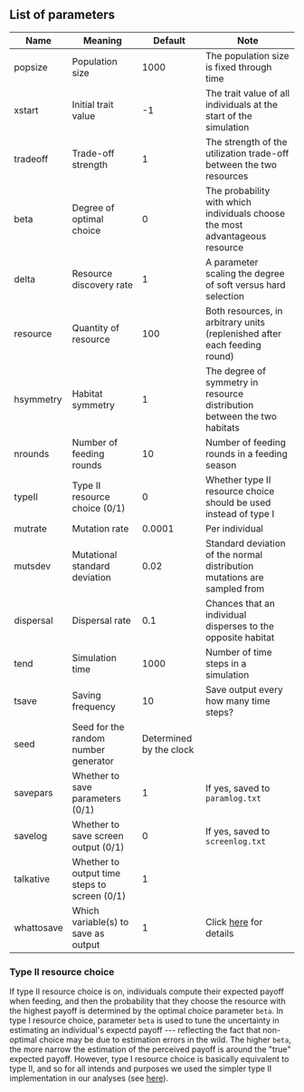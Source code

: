 ## List of parameters

| Name | Meaning | Default | Note |
|--|--|--|--|
| popsize | Population size | 1000 | The population size is fixed through time |
| xstart | Initial trait value | -1 | The trait value of all individuals at the start of the simulation |
| tradeoff | Trade-off strength | 1 | The strength of the utilization trade-off between the two resources |
| beta | Degree of optimal choice | 0 | The probability with which individuals choose the most advantageous resource |
| delta | Resource discovery rate | 1 | A parameter scaling the degree of soft versus hard selection |
| resource | Quantity of resource | 100 | Both resources, in arbitrary units (replenished after each feeding round) |
| hsymmetry | Habitat symmetry | 1 | The degree of symmetry in resource distribution between the two habitats |
| nrounds | Number of feeding rounds | 10 | Number of feeding rounds in a feeding season |
| typeII | Type II resource choice (0/1) | 0 | Whether type II resource choice should be used instead of type I |
| mutrate | Mutation rate | 0.0001 | Per individual |
| mutsdev | Mutational standard deviation | 0.02 | Standard deviation of the normal distribution mutations are sampled from |
| dispersal | Dispersal rate | 0.1 | Chances that an individual disperses to the opposite habitat |
| tend | Simulation time | 1000 | Number of time steps in a simulation |
| tsave | Saving frequency | 10 | Save output every how many time steps? |
| seed | Seed for the random number generator | Determined by the clock | |
| savepars | Whether to save parameters (0/1) | 1 | If yes, saved to `paramlog.txt` |
| savelog | Whether to save screen output (0/1) | 0 | If yes, saved to `screenlog.txt` |
| talkative | Whether to output time steps to screen (0/1) | 1 | |
| whattosave | Which variable(s) to save as output | 1 | Click [here](OUTPUT.md) for details |

### Type II resource choice

If type II resource choice is on, individuals compute their expected payoff when feeding, and then the probability that they choose the resource with the highest payoff is determined by the optimal choice parameter `beta`. In type I resource choice, parameter `beta` is used to tune the uncertainty in estimating an individual's expectd payoff --- reflecting the fact that non-optimal choice may be due to estimation errors in the wild. The higher `beta`, the more narrow the estimation of the perceived payoff is around the "true" expected payoff. However, type I resource choice is basically equivalent to type II, and so for all intends and purposes we used the simpler type II implementation in our analyses (see [here](https://github.com/rscherrer/reschoice/data)).
